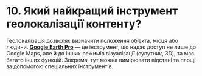 # 10. Який найкращий інструмент геолокалізації контенту?

Геолокалізація дозволяє визначити положення об’єкта, місця або людини. 
**[Google Earth Pro](www.google.com/intl/it/earth/desktop/)** — це інструмент, що надає доступ не лише до Google Maps, але й до інших режимів візуалізації (супутник, 3D), та має багато інших функцій. Зокрема, тут можна вимірювати відстані та площі за допомогою спеціальних інструментів.